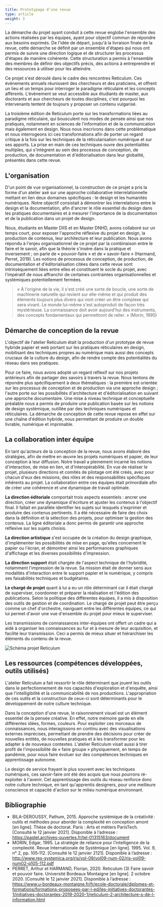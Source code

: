```yaml
---
title: Prototypage d’une revue
type: article
weight: 3
---
```


La démarche du projet ayant conduit à cette revue englobe l'ensemble des actions réalisées par les équipes, ayant pour objectif commun de répondre aux besoins exprimés. De l'idée de départ, jusqu'à la livraison finale de la revue, cette démarche se définit par un ensemble d'étapes qui nous ont permis de suivre une direction logique et de structurer les processus d'étapes de manière cohérente. Cette structuration a permis à l'ensemble des membres de définir des objectifs précis, des actions à entreprendre et des ressources à utiliser pour les atteindre.

Ce projet s'est déroulé dans le cadre des rencontres Reticulum. Ces évènements annuels réunissent des chercheurs et des praticiens, et offrent un lieu et un temps pour interroger le paradigme réticulaire et les concepts afférents. L'évènement se veut accessible aux étudiants de master, aux doctorants et aux chercheurs de toutes disciplines, c'est pourquoi les intervenants tentent de toujours y proposer un contenu vulgarisé.

La troisième édition de Reticulum porte sur les transformations liées au paradigme réticulaire, qui bousculent nos modes de pensée ainsi que nos pratiques, notamment en sciences de l'information et de la communication mais également en design. Nous nous inscrivons dans cette problématique et nous interrogeons ici ces transformations afin de porter un regard critique à la fois sur les techniques de la réticularisation numérique et sur ses apports. La prise en main de ces techniques ouvre des potentialités multiples, qui s'intègrent au sein des processus de conception, de production, de documentation et d'éditorialisation dans leur globalité, présentés dans cette revue.

## L'organisation

D'un point de vue organisationnel, la construction de ce projet a pris la forme d'un atelier axé sur une approche collaborative interrelationnelle mettant en lien deux domaines spécifiques : le design et les humanités numériques. Notre objectif consistait à démontrer les interrelations entre le design et la documentation, afin d'ancrer le rôle essentiel du design dans les pratiques documentaires et à mesurer l'importance de la documentation et de la publication dans un projet de design.

Nous, étudiants en Master DIIS et en Master DNHD, avons collaboré sur un temps court, pour exposer l'approche réflexive du projet en design, la production de contenus, leur architecture et leur publication. Nous avons répondu à l'enjeu organisationnel de ce projet par la combinaison entre le faire et le savoir, afin que la théorie s'insère dans la pratique et inversement ; on parle de « pouvoir-faire » et de « savoir-faire » (Harmand, Perret, 2019). Les notions de processus de conception, de production, de documentation et d'éditorialisation citées dans cette revue sont intrinsèquement liées entre elles et constituent le socle du projet, avec l'impératif de nous affranchir de certaines contraintes organisationnelles et systémiques potentiellement fermées.

> « À l'origine de la vie, il s'est créé une sorte de boucle, une sorte de machinerie naturelle qui revient sur elle-même et qui produit des éléments toujours plus divers qui vont créer un être complexe qui sera vivant. Le monde lui-même s'est autoproduit de façon très mystérieuse. La connaissance doit avoir aujourd'hui des instruments, des concepts fondamentaux qui permettront de relier. » (Morin, 1995)

## Démarche de conception de la revue

L'objectif de l'atelier Reticulum était la production d'un prototype de revue hybride papier et web portant sur les pratiques réticulaires en design, mobilisant des techniques propres au numérique mais aussi des concepts cruciaux de la culture du design, afin de rendre compte des potentialités du réseau dans ses pratiques.

Pour ce faire, nous avons adopté un regard réflexif sur nos projets antérieurs afin de partager des savoirs à travers la revue. Nous tentons de répondre plus spécifiquement à deux thématiques : la première est orientée sur les processus de conception et de production via une approche design ; l'autre porte sur les possibilités d'architecture et d'éditorialisation en suivant une approche documentaire. Une mise à niveau technique et conceptuelle préalable nous a permis de produire une publication basée sur les notions de design systémique, outillée par des techniques numériques et réticulaires. La démarche de conception de cette revue repose en effet sur une chaîne d'édition hybride, nous permettant de produire un double livrable, numérique et imprimable.

## La collaboration inter équipe

En tant qu'acteurs de la conception de la revue, nous avons élaboré des stratégies, afin de mettre en œuvre les projets numériques et papier, de leur conception à leur diffusion. Notre travail a pleinement incarné les notions d'interaction, de mise en lien, et d'interopérabilité. En vue de réaliser le projet, plusieurs directions et comités de pilotage ont été créés, avec pour chacun d'eux des missions, des rôles et des responsabilités spécifiques inhérents au projet. La collaboration entre ces équipes était primordiale afin de créer une cohérence et une dynamique de travail optimale.

**La direction éditoriale** comportait trois aspects essentiels : ancrer une direction, créer une dynamique d'écriture et ajuster les contenus à l'objectif final. Il fallait en parallèle identifier les sujets sur lesquels s'exprimer et produire des contenus pertinents. Il a été nécessaire de faire des choix dans la définition et la sélection des projets, pour optimiser la gestion des contenus. La ligne éditoriale a donc permis de garantir une approche réflexive sur les sujets choisis.

**La direction artistique** s'est occupée de la création du design graphique, d'implémenter les possibilités de mise en page, qu'elles concernent le papier ou l'écran, et démontrer ainsi les performances graphiques d'affichage et les diverses possibilités d'impression.

**La direction support** était chargée de l'aspect technique de l'hybridité, notamment l'impression de la revue. Sa mission était de donner sens aux modalités d'interaction entre le support papier et le numérique, y compris ses faisabilités techniques et budgétaires.

**Le chargé de projet** quant à lui a eu un rôle déterminant car il était chargé de superviser, coordonner et préparer la réalisation et l'édition des publications. Selon la politique des différentes équipes, il a mis à disposition des outils de gestion et de coordination. Le chargé de projet peut être perçu comme un chef d'orchestre, naviguant entre les différentes équipes, ce qui lui permet d'avoir une vue d'ensemble du projet pour mieux le superviser.

Les transmissions de connaissances inter-équipes ont offert un cadre qui a aidé à organiser les connaissances au fur et à mesure de leur acquisition, et facilité leur transmission. Ceci a permis de mieux situer et hiérarchiser les éléments du contenu de la revue.

![Schéma projet Reticulum]()

## Les ressources (compétences développées, outils utilisés)

L'atelier Reticulum a fait ressortir le rôle déterminant que jouent les outils dans le perfectionnement de nos capacités d'exploration et d'enquête, ainsi que l'intelligibilité et la communicabilité de nos productions. L'appropriation de ces outils et la construction de ceux-ci sont déterminants pour le développement de notre culture technique.

Dans la conception d'une revue, le raisonnement visuel est un élément essentiel de la pensée créative. En effet, notre mémoire garde en elle différentes idées, formes, couleurs. Pour exploiter ces morceaux de connaissances, nous interagissons en continu avec des visualisations externes imprécises, permettant de prendre des décisions pour créer de nouvelles entités, de nouvelles pratiques et à les transformer pour les adapter à de nouveaux contextes. L'atelier Reticulum visait aussi à tirer profit de l'impossibilité de « faire groupe » physiquement, en temps de pandémie, pour nous faire évoluer sur des compétences techniques en apprentissage autonome.

Le design de service frayant le plus souvent avec les techniques numériques, ces savoir-faire ont été des acquis que nous pourrons ré-exploiter à l'avenir. Cet apprentissage des outils du réseau renforce donc notre culture technique, en tant qu'apprentis designers, pour une meilleure conscience et capacité d'action sur le milieu numérique environnant.

## Bibliographie

- BILA-DEROUSSY, Pathum, 2015. Approche systémique de la créativité : outils et méthodes pour aborder la complexité en conception amont [en ligne]. Thèse de doctorat. Paris : Arts et métiers ParisTech. [Consulté le 12 janvier 2021]. Disponible à l’adresse : https://pastel.archives-ouvertes.fr/tel-01315163/document
- MORIN, Edgar, 1995. La stratégie de reliance pour l’intelligence de la complexité. Revue Internationale de Systémique [en ligne]. 1995. Vol. 9, n° 2, pp. 105‑112. [Consulté le 12 janvier 2121]. Disponible à l’adresse : http://www.res-systemica.org/ris/vol-09/vol09-num-02/ris-vol09-num02-p105-112.pdf
- PERRET, Arthur et HARMAND, Florian, 2020. Reticulum (3) Faire savoir et pouvoir faire. Université Bordeaux Montaigne [en ligne]. 2 octobre 2020. [Consulté le 12 janvier 2021]. Disponible à l’adresse : https://www.u-bordeaux-montaigne.fr/fr/ecole-doctorale/diplomes-et-formations/formations-proposees-par-l-ed/les-initiatives-doctorantes-1/initiatives-doctorantes-2019-2020-1/reticulum-2-architecture-s-de-l-information.html